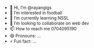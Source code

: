 - 👋 Hi, I’m @rayangigs
- 👀 I’m interested in football
- 🌱 I’m currently learning NSSL
- 💞️ I’m looking to collaborate on web dev
- 📫 How to reach me 0704095190
- 😄 Pronouns: ...
- ⚡ Fun fact: ...

<!---
rayangigs/rayangigs is a ✨ special ✨ repository because its `README.md` (this file) appears on your GitHub profile.
You can click the Preview link to take a look at your changes.
--->
